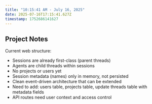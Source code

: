 ```yaml
---
title: "10:15:41 AM - July 16, 2025"
date: 2025-07-16T17:15:41.627Z
timestamp: 1752686141627
---
```


## Project Notes

Current web structure:
- Sessions are already first-class (parent threads)
- Agents are child threads within sessions
- No projects or users yet
- Session metadata (names) only in memory, not persisted
- Clean event-driven architecture that can be extended
- Need to add: users table, projects table, update threads table with metadata fields
- API routes need user context and access control
